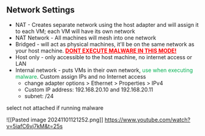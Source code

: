 
## Network Settings

- NAT - Creates separate network using the host adapter and will assign it to each VM; each VM will have its own network
- NAT Network - All machines will mesh into one network
- Bridged - will act as physical machines, it'll be on the same network as your host machine. <span style="color:rgb(255, 0, 0)"><u><b>DONT EXECUTE MALWARE IN THIS MODE!</u></b></span> 
- Host only - only accessible to the host machine, no internet access or LAN
- Internal network - puts VMs in their own network, <span style="color:rgb(0, 176, 80)">use when executing malware</span>. Custom assign IPs and no Internet access
	- change adapter options > Ethernet > Properties > IPv4
	- Custom IP address: 192.168.20.10 and 192.168.20.11
	- subnet: /24

select not attached if running malware

![[Pasted image 20241101121252.png]]
https://www.youtube.com/watch?v=5iafC6vj7kM&t=25s

